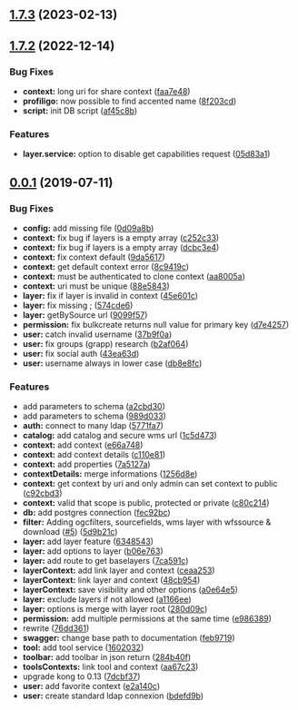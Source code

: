 ## [1.7.3](https://github.com/infra-geo-ouverte/igo2-api/compare/1.7.2...1.7.3) (2023-02-13)



## [1.7.2](https://github.com/infra-geo-ouverte/igo2-api/compare/0.0.1...1.7.2) (2022-12-14)


### Bug Fixes

* **context:** long uri for share context ([faa7e48](https://github.com/infra-geo-ouverte/igo2-api/commit/faa7e48ff80c8e6ee4479ae26d6af4d7b438c61b))
* **profiligo:** now possible to find accented name ([8f203cd](https://github.com/infra-geo-ouverte/igo2-api/commit/8f203cdce388ac826beafe27d5618e69f1f84f52))
* **script:** init DB script ([af45c8b](https://github.com/infra-geo-ouverte/igo2-api/commit/af45c8b254909061110e9b33918c6e8259a58b3a))


### Features

* **layer.service:** option to disable get capabilities request ([05d83a1](https://github.com/infra-geo-ouverte/igo2-api/commit/05d83a1bf8cfe38a76663bf3484e121df9f61ce8))



## [0.0.1](https://github.com/infra-geo-ouverte/igo2-api/compare/e66a7488c77336578f2da8865f58b53e957f5bd9...0.0.1) (2019-07-11)


### Bug Fixes

* **config:** add missing file ([0d09a8b](https://github.com/infra-geo-ouverte/igo2-api/commit/0d09a8b37fe91f8a4f07b0c6ec9bfafc686f1028))
* **context:** fix bug if layers is a empty array ([c252c33](https://github.com/infra-geo-ouverte/igo2-api/commit/c252c33636914b3c73caeecfa82c76ff2dcb29fd))
* **context:** fix bug if layers is a empty array ([dcbc3e4](https://github.com/infra-geo-ouverte/igo2-api/commit/dcbc3e46b032e53f5181e16d90f613ec3a56f97e))
* **context:** fix context default ([9da5617](https://github.com/infra-geo-ouverte/igo2-api/commit/9da561778292858f78c34534733ed583c3581d19))
* **context:** get default context error ([8c9419c](https://github.com/infra-geo-ouverte/igo2-api/commit/8c9419c3e126870fc37a2c06a48d9311e1241b77))
* **context:** must be authenticated to clone context ([aa8005a](https://github.com/infra-geo-ouverte/igo2-api/commit/aa8005a3f9ab5ce05c9077cff707148a0117a24f))
* **context:** uri must be unique ([88e5843](https://github.com/infra-geo-ouverte/igo2-api/commit/88e584310e0cb0b88b5099e367bd83610c1f07e3))
* **layer:** fix if layer is invalid in context ([45e601c](https://github.com/infra-geo-ouverte/igo2-api/commit/45e601c8bf97747f6ce579b3cad6243306c92fd4))
* **layer:** fix missing ; ([574cde6](https://github.com/infra-geo-ouverte/igo2-api/commit/574cde6d80c1643eb169f5cf6edcc59e33a9671a))
* **layer:** getBySource url ([9099f57](https://github.com/infra-geo-ouverte/igo2-api/commit/9099f57cbc1185ff28155013e2202bfc782399a4))
* **permission:** fix bulkcreate returns null value for primary key ([d7e4257](https://github.com/infra-geo-ouverte/igo2-api/commit/d7e425774a938d21b824ca3d7967453e8042dcd8))
* **user:** catch invalid username ([37b9f0a](https://github.com/infra-geo-ouverte/igo2-api/commit/37b9f0add70a0fb9dff15bd3c2c9c9dafbf0c258))
* **user:** fix groups (grapp) research ([b2af064](https://github.com/infra-geo-ouverte/igo2-api/commit/b2af06484670cf9f176fd26b76349a1c25db7bae))
* **user:** fix social auth ([43ea63d](https://github.com/infra-geo-ouverte/igo2-api/commit/43ea63d105e518851ce7f179f145f1023b8c4fe7))
* **user:** username always in lower case ([db8e8fc](https://github.com/infra-geo-ouverte/igo2-api/commit/db8e8fce2cb5c66bb042dbbd233b1d45567d9764))


### Features

* add parameters to schema ([a2cbd30](https://github.com/infra-geo-ouverte/igo2-api/commit/a2cbd3053fd54e07d7d92dff94389d289fefaed8))
* add parameters to schema ([989d033](https://github.com/infra-geo-ouverte/igo2-api/commit/989d03319a1a4df344520f4fb5aec4961127108c))
* **auth:** connect to many ldap ([5771fa7](https://github.com/infra-geo-ouverte/igo2-api/commit/5771fa78d00cf8c36a4a4a4ced30840a81f5025f))
* **catalog:** add catalog and secure wms url ([1c5d473](https://github.com/infra-geo-ouverte/igo2-api/commit/1c5d473e2e49da49f9779175f1b66156845ddb69))
* **context:** add context ([e66a748](https://github.com/infra-geo-ouverte/igo2-api/commit/e66a7488c77336578f2da8865f58b53e957f5bd9))
* **context:** add context details ([c110e81](https://github.com/infra-geo-ouverte/igo2-api/commit/c110e81cc115a8c9cfee463ae9e951dc904836bc))
* **context:** add properties ([7a5127a](https://github.com/infra-geo-ouverte/igo2-api/commit/7a5127a8dceb6953f8043d055456ec55da56054b))
* **contextDetails:** merge informations ([1256d8e](https://github.com/infra-geo-ouverte/igo2-api/commit/1256d8ee7ff58de1bf59f2a56b8034da91fd06e6))
* **context:** get context by uri and only admin can set context to public ([c92cbd3](https://github.com/infra-geo-ouverte/igo2-api/commit/c92cbd3e50f8ee7bf424f3e4eb1dfa9da727755a))
* **context:** valid that scope is public, protected or private ([c80c214](https://github.com/infra-geo-ouverte/igo2-api/commit/c80c214446def666a26d0c0a283e08efda6729f3))
* **db:** add postgres connection ([fec92bc](https://github.com/infra-geo-ouverte/igo2-api/commit/fec92bc315a1733d5430d4b65ff6207c96be2be6))
* **filter:** Adding ogcfilters, sourcefields, wms layer with wfssource & download ([#5](https://github.com/infra-geo-ouverte/igo2-api/issues/5)) ([5d9b21c](https://github.com/infra-geo-ouverte/igo2-api/commit/5d9b21c72b8716414bd666c3abb9388b937e6489))
* **layer:** add layer feature ([6348543](https://github.com/infra-geo-ouverte/igo2-api/commit/63485434d08316f49259f441d1fd4a6b244ce259))
* **layer:** add options to layer ([b06e763](https://github.com/infra-geo-ouverte/igo2-api/commit/b06e763b7925e63fcf2d254acaa9223b24bf672b))
* **layer:** add route to get baselayers ([7ca591c](https://github.com/infra-geo-ouverte/igo2-api/commit/7ca591cf9d0f87e5bc67c3fd61eca3d888cd77c1))
* **layerContext:** add link layer and context ([ceaa253](https://github.com/infra-geo-ouverte/igo2-api/commit/ceaa2536fabfa69ce2a2a013d95d9ef4b8315b9e))
* **layerContext:** link layer and context ([48cb954](https://github.com/infra-geo-ouverte/igo2-api/commit/48cb954010e4c4af49c16159530407b714e5cec8))
* **layerContext:** save visibility and other options ([a0e64e5](https://github.com/infra-geo-ouverte/igo2-api/commit/a0e64e5879a86a429475f59b10c76008954ca0a7))
* **layer:** exclude layers if not allowed ([a1166ee](https://github.com/infra-geo-ouverte/igo2-api/commit/a1166ee6350b956d0dd6e51a7f70e691841ff8e2))
* **layer:** options is merge with layer root ([280d09c](https://github.com/infra-geo-ouverte/igo2-api/commit/280d09c7d39c5e4fcbb015cab2a366abc6dad5f5))
* **permission:** add multiple permissions at the same time ([e986389](https://github.com/infra-geo-ouverte/igo2-api/commit/e9863893182495c50e2162a180134d58d1165de1))
* rewrite ([76dd361](https://github.com/infra-geo-ouverte/igo2-api/commit/76dd361b46a523adca9f42015e79877908c0de97))
* **swagger:** change base path to documentation ([feb9719](https://github.com/infra-geo-ouverte/igo2-api/commit/feb971995d53ba12e6c87aa48677902f5927ff2b))
* **tool:** add tool service ([1602032](https://github.com/infra-geo-ouverte/igo2-api/commit/1602032e96a51de8b4fe81231ca05fe17a54503d))
* **toolbar:** add toolbar in json return ([284b40f](https://github.com/infra-geo-ouverte/igo2-api/commit/284b40ff213b65be971b5aee6c42b27ba173d4a9))
* **toolsContexts:** link tool and context ([aa67c23](https://github.com/infra-geo-ouverte/igo2-api/commit/aa67c230326235a004a8509f378490d48a34b317))
* upgrade kong to 0.13 ([7dcbf37](https://github.com/infra-geo-ouverte/igo2-api/commit/7dcbf376d1140a291ee668bc5f34ba2a3aa7b93c))
* **user:** add favorite context ([e2a140c](https://github.com/infra-geo-ouverte/igo2-api/commit/e2a140c18ab5d981924cf82c21198707f5a303b3))
* **user:** create standard ldap connexion ([bdefd9b](https://github.com/infra-geo-ouverte/igo2-api/commit/bdefd9bf7931509584eb2d85b3fd89114aac2b5d))



